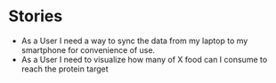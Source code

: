 # Stories

- As a User I need a way to sync the data from my laptop to my smartphone for convenience of use.
- As a User I need to visualize how many of X food can I consume to reach the protein target
